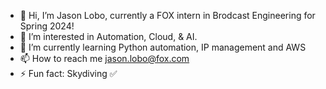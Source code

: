 - 👋 Hi, I’m Jason Lobo, currently a FOX intern in Brodcast Engineering for Spring 2024!
- 👀 I’m interested in Automation, Cloud, & AI.
- 🌱 I’m currently learning Python automation, IP management and AWS 
- 📫 How to reach me jason.lobo@fox.com
- ⚡ Fun fact: Skydiving ✅
